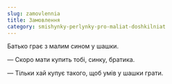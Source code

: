 ```yaml
---
slug: zamovlennia
title: Замовлення
category: smishynky-perlynky-pro-maliat-doshkilniat
---
```

Батько грає з малим сином у шашки.

— Скоро мати купить тобі, синку, братика.

— Тільки хай купує такого, щоб умів у шашки грати.
